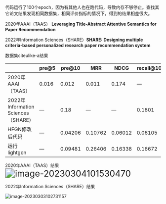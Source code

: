 代码运行了100个epoch，因为有其他人也在跑代码，导致内存不够停止。查找其它论文结果发现相同数据集，相同评价指标的情况下，得到的结果相差很大。

2020年AAAI（TAAS）  **Leveraging Title-Abstract Attentive Semantics for Paper Recommendation**

2022年Information Sciences（SHARE）**SHARE: Designing multiple criteria-based personalized research**
**paper recommendation system**

数据集citeulike-a结果

|                                     | pre@5 | pre@10  | MRR     | NDCG    | recall@10 | map     |
| ----------------------------------- | ----- | ------- | ------- | ------- | --------- | ------- |
| 2020年AAAI（TAAS）                  | 0.016 | 0.012   | 0.011   | 0.174   | —         | —       |
| 2022年Information Sciences（SHARE） | —     | 0.18    | —       | —       | 0.1801    | —       |
| HFGN修改后代码                      | —     | 0.04206 | 0.10762 | 0.06012 | 0.06105   | 0.02351 |
| 运行lightgcn                        | —     | 0.09481 | 0.26406 | 0.16338 | 0.16672   | 0.08618 |



2020年AAAI（TAAS）结果<img src="C:%5CUsers%5Can%5CAppData%5CRoaming%5CTypora%5Ctypora-user-images%5Cimage-20230304101530470.png" alt="image-20230304101530470" style="zoom:200%;" />



2022年Information Sciences（SHARE）结果

![image-20230303102731157](https://gitee.com/ning13445/picture/raw/master/picture/1/image-20230303102731157.png)










